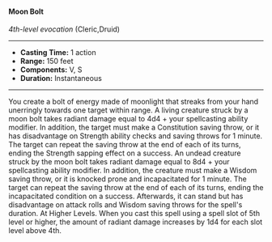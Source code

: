 #### Moon Bolt
*4th-level evocation* (Cleric,Druid)
___
- **Casting Time:** 1 action
- **Range:** 150 feet
- **Components:** V, S
- **Duration:** Instantaneous
---
You create a bolt of energy made of moonlight that
streaks from your hand unerringly towards one
target within range.
A living creature struck by a moon bolt takes
radiant damage equal to 4d4 + your spellcasting
ability modifier. In addition, the target must make a
Constitution saving throw, or it has disadvantage on
Strength ability checks and saving throws for 1
minute. The target can repeat the saving throw at
the end of each of its turns, ending the Strength
sapping effect on a success.
An undead creature struck by the moon bolt
takes radiant damage equal to 8d4 + your
spellcasting ability modifier. In addition, the
creature must make a Wisdom saving throw, or it is
knocked prone and incapacitated for 1 minute. The
target can repeat the saving throw at the end of
each of its turns, ending the incapacitated condition
on a success. Afterwards, it can stand but has
disadvantage on attack rolls and Wisdom saving
throws for the spell's duration.
At Higher Levels.  When you cast this spell using
a spell slot of 5th level or higher, the amount of
radiant damage increases by 1d4 for each slot level
above 4th.
